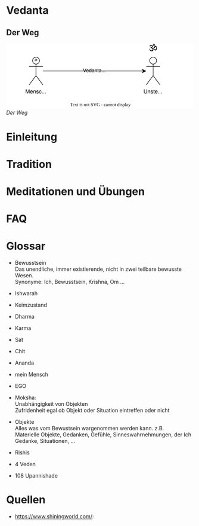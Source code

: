 # Vedanta

## Der Weg

![Der Weg](bilder/der_weg.svg "Der Weg")<br>
*Der Weg*

# Einleitung


# Tradition


# Meditationen und Übungen



# FAQ


# Glossar

- Bewusstsein <br>
Das unendliche, immer existierende, nicht in zwei teilbare bewusste Wesen. <br>
Synonyme: Ich, Bewusstsein, Krishna, Om ...  

- Ishwarah <br>

- Keimzustand <br>


- Dharma <br>


- Karma <br>


- Sat <br>

- Chit <br>

- Ananda <br>

- mein Mensch <br>

- EGO <br>


- Moksha: <br>
Unabhängigkeit von Objekten <br>
Zufridenheit egal ob Objekt oder Situation eintreffen oder nicht <br>

- Objekte <br>
Alles was vom Bewustsein wargenommen werden kann. z.B. <br>
Materielle Objekte, Gedanken, Gefühle, Sinneswahrnehmungen, der Ich Gedanke, Situationen, ... <br>

- Rishis <br>

- 4 Veden <br>


- 108 Upannishade <br>


# Quellen

- https://www.shiningworld.com/: 